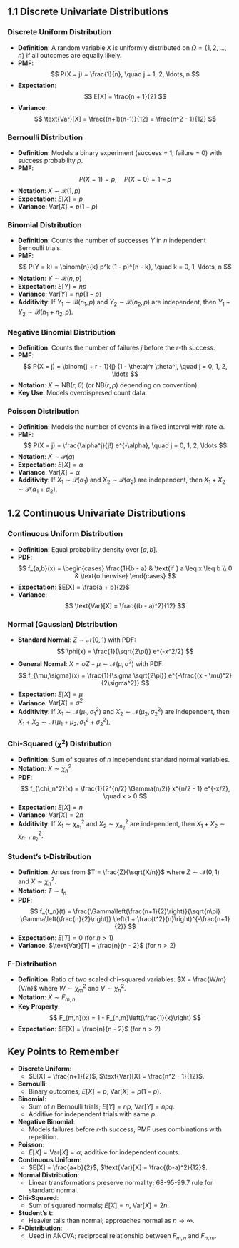 ## 1.1 Discrete Univariate Distributions

### Discrete Uniform Distribution
- **Definition**: A random variable $X$ is uniformly distributed on $\Omega = \{1, 2, \ldots, n\}$ if all outcomes are equally likely.
- **PMF**:  
  $$
  P(X = j) = \frac{1}{n}, \quad j = 1, 2, \ldots, n
 $$
- **Expectation**:  
  $$
  E[X] = \frac{n + 1}{2}
 $$
- **Variance**:  
  $$
  \text{Var}[X] = \frac{(n+1)(n-1)}{12} = \frac{n^2 - 1}{12}
 $$

### Bernoulli Distribution
- **Definition**: Models a binary experiment (success = 1, failure = 0) with success probability $p$.
- **PMF**:  
  $$
  P(X = 1) = p, \quad P(X = 0) = 1 - p
 $$
- **Notation**: $X \sim \mathcal{B}(1, p)$
- **Expectation**: $E[X] = p$
- **Variance**: $\text{Var}[X] = p(1 - p)$

### Binomial Distribution
- **Definition**: Counts the number of successes $Y$ in $n$ independent Bernoulli trials.
- **PMF**:  
  $$
  P(Y = k) = \binom{n}{k} p^k (1 - p)^{n - k}, \quad k = 0, 1, \ldots, n
 $$
- **Notation**: $Y \sim \mathcal{B}(n, p)$
- **Expectation**: $E[Y] = np$
- **Variance**: $\text{Var}[Y] = np(1 - p)$
- **Additivity**: If $Y_1 \sim \mathcal{B}(n_1, p)$ and $Y_2 \sim \mathcal{B}(n_2, p)$ are independent, then $Y_1 + Y_2 \sim \mathcal{B}(n_1 + n_2, p)$.

### Negative Binomial Distribution
- **Definition**: Counts the number of failures $j$ before the $r$-th success.
- **PMF**:  
  $$
  P(X = j) = \binom{j + r - 1}{j} (1 - \theta)^r \theta^j, \quad j = 0, 1, 2, \ldots
 $$
- **Notation**: $X \sim \text{NB}(r, \theta)$ (or $\text{NB}(r, p)$ depending on convention).
- **Key Use**: Models overdispersed count data.

### Poisson Distribution
- **Definition**: Models the number of events in a fixed interval with rate $\alpha$.
- **PMF**:  
  $$
  P(X = j) = \frac{\alpha^j}{j!} e^{-\alpha}, \quad j = 0, 1, 2, \ldots
 $$
- **Notation**: $X \sim \mathcal{P}(\alpha)$
- **Expectation**: $E[X] = \alpha$
- **Variance**: $\text{Var}[X] = \alpha$
- **Additivity**: If $X_1 \sim \mathcal{P}(\alpha_1)$ and $X_2 \sim \mathcal{P}(\alpha_2)$ are independent, then $X_1 + X_2 \sim \mathcal{P}(\alpha_1 + \alpha_2)$.

## 1.2 Continuous Univariate Distributions

### Continuous Uniform Distribution
- **Definition**: Equal probability density over $[a, b]$.
- **PDF**:  
  $$
  f_{a,b}(x) = \begin{cases}
    \frac{1}{b - a} & \text{if } a \leq x \leq b \\
    0 & \text{otherwise}
  \end{cases}
 $$
- **Expectation**: $E[X] = \frac{a + b}{2}$
- **Variance**:  
  $$
  \text{Var}[X] = \frac{(b - a)^2}{12}
 $$

### Normal (Gaussian) Distribution
- **Standard Normal**: $Z \sim \mathcal{N}(0, 1)$ with PDF:  
  $$
  \phi(x) = \frac{1}{\sqrt{2\pi}} e^{-x^2/2}
 $$
- **General Normal**: $X = \sigma Z + \mu \sim \mathcal{N}(\mu, \sigma^2)$ with PDF:  
  $$
  f_{\mu,\sigma}(x) = \frac{1}{\sigma \sqrt{2\pi}} e^{-\frac{(x - \mu)^2}{2\sigma^2}}
 $$
- **Expectation**: $E[X] = \mu$
- **Variance**: $\text{Var}[X] = \sigma^2$
- **Additivity**: If $X_1 \sim \mathcal{N}(\mu_1, \sigma_1^2)$ and $X_2 \sim \mathcal{N}(\mu_2, \sigma_2^2)$ are independent, then $X_1 + X_2 \sim \mathcal{N}(\mu_1 + \mu_2, \sigma_1^2 + \sigma_2^2)$.

### Chi-Squared ($\chi^2$) Distribution
- **Definition**: Sum of squares of $n$ independent standard normal variables.
- **Notation**: $X \sim \chi_n^2$
- **PDF**:  
  $$
  f_{\chi_n^2}(x) = \frac{1}{2^{n/2} \Gamma(n/2)} x^{n/2 - 1} e^{-x/2}, \quad x > 0
 $$
- **Expectation**: $E[X] = n$
- **Variance**: $\text{Var}[X] = 2n$
- **Additivity**: If $X_1 \sim \chi_{n_1}^2$ and $X_2 \sim \chi_{n_2}^2$ are independent, then $X_1 + X_2 \sim \chi_{n_1 + n_2}^2$.

### Student’s t-Distribution
- **Definition**: Arises from $T = \frac{Z}{\sqrt{X/n}}$ where $Z \sim \mathcal{N}(0,1)$ and $X \sim \chi_n^2$.
- **Notation**: $T \sim t_n$
- **PDF**:  
  $$
  f_{t_n}(t) = \frac{\Gamma\left(\frac{n+1}{2}\right)}{\sqrt{n\pi} \Gamma\left(\frac{n}{2}\right)} \left(1 + \frac{t^2}{n}\right)^{-\frac{n+1}{2}}
 $$
- **Expectation**: $E[T] = 0$ (for $n > 1$)
- **Variance**: $\text{Var}[T] = \frac{n}{n - 2}$ (for $n > 2$)

### F-Distribution
- **Definition**: Ratio of two scaled chi-squared variables: $X = \frac{W/m}{V/n}$ where $W \sim \chi_m^2$ and $V \sim \chi_n^2$.
- **Notation**: $X \sim F_{m,n}$
- **Key Property**:  
  $$
  F_{m,n}(x) = 1 - F_{n,m}\left(\frac{1}{x}\right)
 $$
- **Expectation**: $E[X] = \frac{n}{n - 2}$ (for $n > 2$)

## Key Points to Remember
- **Discrete Uniform**:  
  - $E[X] = \frac{n+1}{2}$, $\text{Var}[X] = \frac{n^2 - 1}{12}$.
- **Bernoulli**:  
  - Binary outcomes; $E[X] = p$, $\text{Var}[X] = p(1-p)$.
- **Binomial**:  
  - Sum of $n$ Bernoulli trials; $E[Y] = np$, $\text{Var}[Y] = npq$.
  - Additive for independent trials with same $p$.
- **Negative Binomial**:  
  - Models failures before $r$-th success; PMF uses combinations with repetition.
- **Poisson**:  
  - $E[X] = \text{Var}[X] = \alpha$; additive for independent counts.
- **Continuous Uniform**:  
  - $E[X] = \frac{a+b}{2}$, $\text{Var}[X] = \frac{(b-a)^2}{12}$.
- **Normal Distribution**:  
  - Linear transformations preserve normality; 68-95-99.7 rule for standard normal.
- **Chi-Squared**:  
  - Sum of squared normals; $E[X] = n$, $\text{Var}[X] = 2n$.
- **Student’s t**:  
  - Heavier tails than normal; approaches normal as $n \to \infty$.
- **F-Distribution**:  
  - Used in ANOVA; reciprocal relationship between $F_{m,n}$ and $F_{n,m}$.